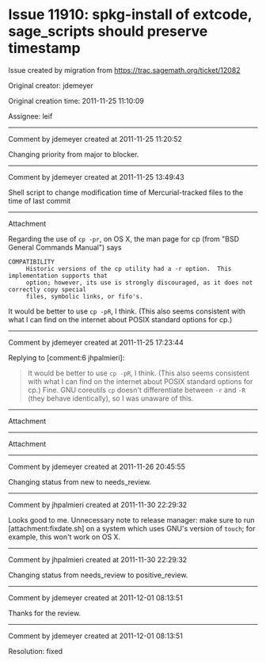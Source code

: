 # Issue 11910: spkg-install of extcode, sage_scripts should preserve timestamp

Issue created by migration from https://trac.sagemath.org/ticket/12082

Original creator: jdemeyer

Original creation time: 2011-11-25 11:10:09

Assignee: leif




---

Comment by jdemeyer created at 2011-11-25 11:20:52

Changing priority from major to blocker.


---

Comment by jdemeyer created at 2011-11-25 13:49:43

Shell script to change modification time of Mercurial-tracked files to the time of last commit


---

Attachment

Regarding the use of `cp -pr`, on OS X, the man page for cp (from "BSD General Commands Manual") says

```
COMPATIBILITY
     Historic versions of the cp utility had a -r option.  This implementation supports that
     option; however, its use is strongly discouraged, as it does not correctly copy special
     files, symbolic links, or fifo's.
```

It would be better to use `cp -pR`, I think.  (This also seems consistent with what I can find on the internet about POSIX standard options for cp.)


---

Comment by jdemeyer created at 2011-11-25 17:23:44

Replying to [comment:6 jhpalmieri]:
> It would be better to use `cp -pR`, I think.  (This also seems consistent with what I can find on the internet about POSIX standard options for cp.)
Fine.  GNU coreutils `cp` doesn't differentiate between `-r` and `-R` (they behave identically), so I was unaware of this.


---

Attachment


---

Attachment


---

Comment by jdemeyer created at 2011-11-26 20:45:55

Changing status from new to needs_review.


---

Comment by jhpalmieri created at 2011-11-30 22:29:32

Looks good to me.  Unnecessary note to release manager: make sure to run [attachment:fixdate.sh] on a system which uses GNU's version of `touch`; for example, this won't work on OS X.


---

Comment by jhpalmieri created at 2011-11-30 22:29:32

Changing status from needs_review to positive_review.


---

Comment by jdemeyer created at 2011-12-01 08:13:51

Thanks for the review.


---

Comment by jdemeyer created at 2011-12-01 08:13:51

Resolution: fixed
